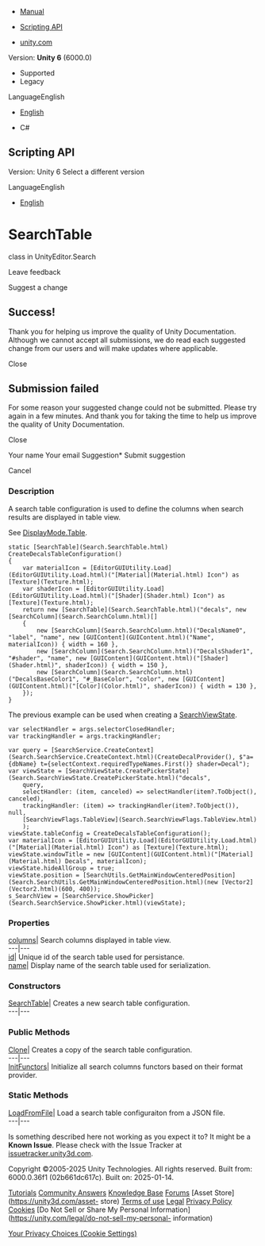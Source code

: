 [ ]()

  * [Manual](../Manual/index.html)
  * [Scripting API](../ScriptReference/index.html)

  * [unity.com](https://unity.com/)

Version: **Unity 6** (6000.0)

  * Supported
  * Legacy

LanguageEnglish

  * [English]()

  * C#

[ ](https://docs.unity3d.com)

## Scripting API

Version: Unity 6 Select a different version

LanguageEnglish

  * [English]()

# SearchTable

class in UnityEditor.Search

Leave feedback

Suggest a change

## Success!

Thank you for helping us improve the quality of Unity Documentation. Although
we cannot accept all submissions, we do read each suggested change from our
users and will make updates where applicable.

Close

## Submission failed

For some reason your suggested change could not be submitted. Please <a>try
again</a> in a few minutes. And thank you for taking the time to help us
improve the quality of Unity Documentation.

Close

Your name Your email Suggestion* Submit suggestion

Cancel

[ ]()

### Description

A search table configuration is used to define the columns when search results
are displayed in table view.

See [DisplayMode.Table](Search.DisplayMode.Table.html).

    
    
    static [SearchTable](Search.SearchTable.html) CreateDecalsTableConfiguration()
    {
        var materialIcon = [EditorGUIUtility.Load](EditorGUIUtility.Load.html)("[Material](Material.html) Icon") as [Texture](Texture.html);
        var shaderIcon = [EditorGUIUtility.Load](EditorGUIUtility.Load.html)("[Shader](Shader.html) Icon") as [Texture](Texture.html);
        return new [SearchTable](Search.SearchTable.html)("decals", new [SearchColumn](Search.SearchColumn.html)[]
        {
            new [SearchColumn](Search.SearchColumn.html)("DecalsName0", "label", "name", new [GUIContent](GUIContent.html)("Name", materialIcon)) { width = 160 },
            new [SearchColumn](Search.SearchColumn.html)("DecalsShader1", "#shader", "name", new [GUIContent](GUIContent.html)("[Shader](Shader.html)", shaderIcon)) { width = 150 },
            new [SearchColumn](Search.SearchColumn.html)("DecalsBaseColor1", "#_BaseColor", "color", new [GUIContent](GUIContent.html)("[Color](Color.html)", shaderIcon)) { width = 130 },
        });
    }
    

The previous example can be used when creating a
[SearchViewState](Search.SearchViewState.html).

    
    
    var selectHandler = args.selectorClosedHandler;
    var trackingHandler = args.trackingHandler;
    
    var query = [SearchService.CreateContext](Search.SearchService.CreateContext.html)(CreateDecalProvider(), $"a={dbName} t={selectContext.requiredTypeNames.First()} shader=Decal");
    var viewState = [SearchViewState.CreatePickerState](Search.SearchViewState.CreatePickerState.html)("decals",
        query,
        selectHandler: (item, canceled) => selectHandler(item?.ToObject(), canceled),
        trackingHandler: (item) => trackingHandler(item?.ToObject()), null,
        [SearchViewFlags.TableView](Search.SearchViewFlags.TableView.html)
        );
    viewState.tableConfig = CreateDecalsTableConfiguration();
    var materialIcon = [EditorGUIUtility.Load](EditorGUIUtility.Load.html)("[Material](Material.html) Icon") as [Texture](Texture.html);
    viewState.windowTitle = new [GUIContent](GUIContent.html)("[Material](Material.html) Decals", materialIcon);
    viewState.hideAllGroup = true;
    viewState.position = [SearchUtils.GetMainWindowCenteredPosition](Search.SearchUtils.GetMainWindowCenteredPosition.html)(new [Vector2](Vector2.html)(600, 400));
    s_SearchView = [SearchService.ShowPicker](Search.SearchService.ShowPicker.html)(viewState);
    

### Properties

[columns](Search.SearchTable-columns.html)| Search columns displayed in table
view.  
---|---  
[id](Search.SearchTable-id.html)| Unique id of the search table used for
persistance.  
[name](Search.SearchTable-name.html)| Display name of the search table used
for serialization.  
  
### Constructors

[SearchTable](Search.SearchTable-ctor.html)| Creates a new search table
configuration.  
---|---  
  
### Public Methods

[Clone](Search.SearchTable.Clone.html)| Creates a copy of the search table
configuration.  
---|---  
[InitFunctors](Search.SearchTable.InitFunctors.html)| Initialize all search
columns functors based on their format provider.  
  
### Static Methods

[LoadFromFile](Search.SearchTable.LoadFromFile.html)| Load a search table
configuraiton from a JSON file.  
---|---  
  
Is something described here not working as you expect it to? It might be a
**Known Issue**. Please check with the Issue Tracker at
[issuetracker.unity3d.com](https://issuetracker.unity3d.com).

Copyright ©2005-2025 Unity Technologies. All rights reserved. Built from:
6000.0.36f1 (02b661dc617c). Built on: 2025-01-14.

[Tutorials](https://unity3d.com/learn) [Community
Answers](https://answers.unity3d.com) [Knowledge
Base](https://support.unity3d.com/hc/en-us)
[Forums](https://forum.unity3d.com) [Asset Store](https://unity3d.com/asset-
store) [Terms of use](https://docs.unity3d.com/Manual/TermsOfUse.html)
[Legal](https://unity.com/legal) [Privacy
Policy](https://unity.com/legal/privacy-policy)
[Cookies](https://unity.com/legal/cookie-policy) [Do Not Sell or Share My
Personal Information](https://unity.com/legal/do-not-sell-my-personal-
information)

[Your Privacy Choices (Cookie Settings)](javascript:void\(0\);)

